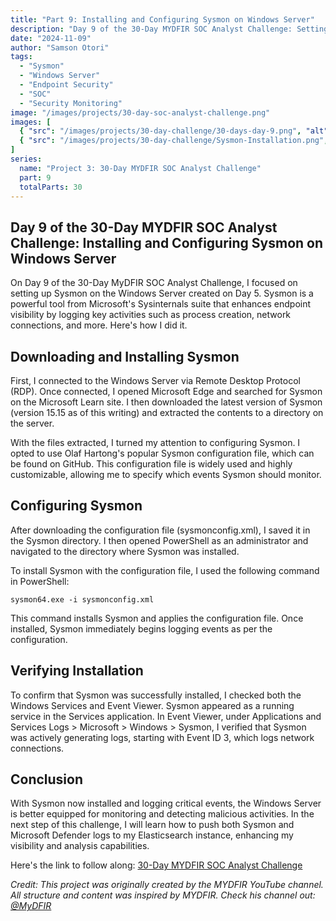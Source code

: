 ```yaml
---
title: "Part 9: Installing and Configuring Sysmon on Windows Server"
description: "Day 9 of the 30-Day MYDFIR SOC Analyst Challenge: Setting up Sysmon for enhanced endpoint monitoring and security logging."
date: "2024-11-09"
author: "Samson Otori"
tags:
  - "Sysmon"
  - "Windows Server"
  - "Endpoint Security"
  - "SOC"
  - "Security Monitoring"
image: "/images/projects/30-day-soc-analyst-challenge.png"
images: [
  { "src": "/images/projects/30-day-challenge/30-days-day-9.png", "alt": "30 Days MYDFIR SOC Analyst Challenge Day 9" },
  { "src": "/images/projects/30-day-challenge/Sysmon-Installation.png", "alt": "Sysmon Installation Process" }
]
series:
  name: "Project 3: 30-Day MYDFIR SOC Analyst Challenge"
  part: 9
  totalParts: 30
---
```


## Day 9 of the 30-Day MYDFIR SOC Analyst Challenge: Installing and Configuring Sysmon on Windows Server

On Day 9 of the 30-Day MyDFIR SOC Analyst Challenge, I focused on setting up Sysmon on the Windows Server created on Day 5. Sysmon is a powerful tool from Microsoft's Sysinternals suite that enhances endpoint visibility by logging key activities such as process creation, network connections, and more. Here's how I did it.

## Downloading and Installing Sysmon

First, I connected to the Windows Server via Remote Desktop Protocol (RDP). Once connected, I opened Microsoft Edge and searched for Sysmon on the Microsoft Learn site. I then downloaded the latest version of Sysmon (version 15.15 as of this writing) and extracted the contents to a directory on the server.

With the files extracted, I turned my attention to configuring Sysmon. I opted to use Olaf Hartong's popular Sysmon configuration file, which can be found on GitHub. This configuration file is widely used and highly customizable, allowing me to specify which events Sysmon should monitor.

## Configuring Sysmon

After downloading the configuration file (sysmonconfig.xml), I saved it in the Sysmon directory. I then opened PowerShell as an administrator and navigated to the directory where Sysmon was installed.

To install Sysmon with the configuration file, I used the following command in PowerShell:
```
sysmon64.exe -i sysmonconfig.xml
```

This command installs Sysmon and applies the configuration file. Once installed, Sysmon immediately begins logging events as per the configuration.

## Verifying Installation

To confirm that Sysmon was successfully installed, I checked both the Windows Services and Event Viewer. Sysmon appeared as a running service in the Services application. In Event Viewer, under Applications and Services Logs > Microsoft > Windows > Sysmon, I verified that Sysmon was actively generating logs, starting with Event ID 3, which logs network connections.

## Conclusion

With Sysmon now installed and logging critical events, the Windows Server is better equipped for monitoring and detecting malicious activities. In the next step of this challenge, I will learn how to push both Sysmon and Microsoft Defender logs to my Elasticsearch instance, enhancing my visibility and analysis capabilities.

Here's the link to follow along: [30-Day MYDFIR SOC Analyst Challenge](https://www.youtube.com/watch?v=nzZY9OSfkeg&list=PLG6KGSNK4PuBWmX9NykU0wnWamjxdKhDJ&index=36)

*Credit: This project was originally created by the MYDFIR YouTube channel. All structure and content was inspired by MYDFIR. Check his channel out: [@MyDFIR](https://www.youtube.com/@MyDFIR)* 